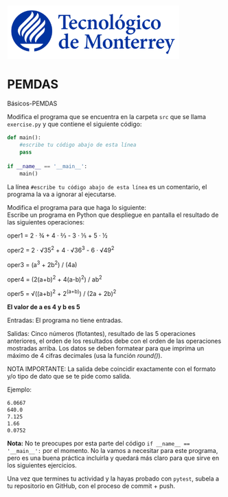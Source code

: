 ![Tec de Monterrey](../../images/logotecmty.png)
# PEMDAS
Básicos-PEMDAS

Modifica el programa que se encuentra en la carpeta `src` que se llama `exercise.py` y que contiene el siguiente código:

```python
def main():
    #escribe tu código abajo de esta línea
    pass

if __name__ == '__main__':
    main()
```

La línea `#escribe tu código abajo de esta línea` es un comentario, el programa la va a ignorar al ejecutarse.

Modifica el programa para que haga lo siguiente:
<br>
Escribe un programa en Python que despliegue en pantalla el resultado de las siguientes operaciones:
<p>oper1 = 2 · &frac34; + 4 · &frac23; - 3 · &frac15; + 5 · &frac12;</p>
<p>oper2 = 2 · <span>&#8730;</span>35<sup>2</sup> + 4 · <span>&#8730;</span>36<sup>3</sup> - 6 · <span>&#8730;</span>49<sup>2</sup></p>
<p>oper3 = (a<sup>3</sup> + 2b<sup>2</sup>) / (4a)</p>
<p>oper4 = (2(a+b)<sup>2</sup> + 4(a-b)<sup>2</sup>) / ab<sup>2</sup></p>
<p>oper5 =  <span>&#8730;</span>((a+b)<sup>2</sup> + 2<sup>(a+b)</sup>) / (2a + 2b)<sup>2</sup></p>

<b>El valor de a es 4 y b es 5</b>

Entradas:
El programa no tiene entradas.

Salidas: 
Cinco números (flotantes), resultado de las 5 operaciones anteriores, el orden de los resultados debe con el orden de las operaciones mostradas arriba. Los datos se deben formatear para que imprima un máximo de 4 cifras decimales (usa la función <i>round()</i>).

NOTA IMPORTANTE: La salida debe coincidir exactamente con el formato y/o tipo de dato que se te pide como salida.

Ejemplo:
```
6.0667
640.0
7.125
1.66
0.0752
```


**Nota:** No te preocupes por esta parte del código `if __name__ == '__main__':` por el momento. No la vamos a necesitar para este programa, pero es una buena práctica incluirla y quedará más claro para que sirve en los siguientes ejercicios.

Una vez que termines tu actividad y la hayas probado con `pytest`, subela a tu repositorio en GitHub, con el proceso de commit + push.
